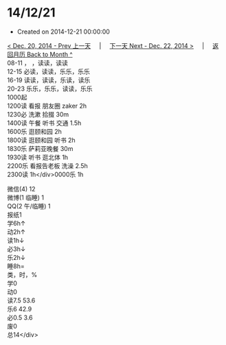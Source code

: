 # 14/12/21

* Created on 2014-12-21 00:00:00

[&lt; Dec. 20, 2014 - Prev 上一天](d20.md)     \|     [下一天 Next - Dec. 22, 2014 &gt;](d22.md)     \|     [返回月历 Back to Month ^](index.md)   
08-11 ， ，读读，读读  
12-15 必读，读读，乐乐，乐乐  
16-19 读读，读读，乐读，读乐  
20-23 乐乐，乐乐，读读，乐乐  
1000起  
1200读 看报 朋友圈 zaker 2h  
1230必 洗漱 拾掇 30m  
1400读 午餐 听书 交通 1.5h  
1600乐 逛颐和园 2h  
1800读 逛颐和园 听书 2h  
1830乐 萨莉亚晚餐 30m  
1930读 听书 逛北体 1h  
2200乐 看报告老板 洗澡 2.5h  
2300读 1h&lt;/div&gt;0000乐 1h  
  
微信\(4\) 12  
微博\(1 临睡\) 1  
QQ\(2 午/临睡\) 1  
报纸1  
学6h↑  
动2h↑  
读1h↓  
必3h↓  
乐2h↓  
睡8h=  
类，时，%  
学0  
动0  
读7.5 53.6  
乐6 42.9  
必0.5 3.6  
废0  
总14&lt;/div&gt;

